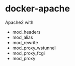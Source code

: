 # docker-apache

Apache2 with   

-  mod_headers
- mod_alias
- mod_rewrite
- mod_proxy_wstunnel
- mod_proxy_fcgi
- mod_proxy
